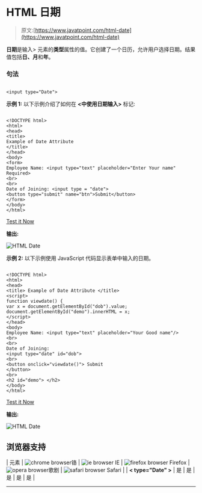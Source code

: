 # HTML 日期

> 原文:[https://www.javatpoint.com/html-date](https://www.javatpoint.com/html-date)

**日期**是输入> 元素的**类型**属性的值。它创建了一个日历，允许用户选择日期。结果值包括**日、月**和**年**。

### 句法

```

<input type="Date">

```

**示例 1:** 以下示例介绍了如何在 **<中使用日期输入>** 标记:

```

<!DOCTYPE html> 
<html>
<head> 
<title>
Example of Date Attribute
</title>
</head>
<body> 
<form> 
Employee Name: <input type="text" placeholder="Enter Your name" Required>
<br>
<br>
Date of Joining: <input type = "date"> 
<button type="submit" name="btn">Submit</button>
</form> 
</body>
</html>  

```

[Test it Now](https://www.javatpoint.com/oprweb/test.jsp?filename=html-date)

**输出:**

![HTML Date](../Images/78a6cdc543e26ca3ab362c79c1bdbb8a.png)

**示例 2:** 以下示例使用 JavaScript 代码显示表单中输入的日期。

```

<!DOCTYPE html>
<html> 
<head> 
<title> Example of Date Attribute </title> 
<script> 
function viewdate() { 
var x = document.getElementById("dob").value; 
document.getElementById("demo").innerHTML = x; 
</script> 
</head> 
<body> 
Employee Name: <input type="text" placeholder="Your Good name"/> 
<br>
<br>
Date of Joining: 
<input type="date" id="dob">
<br> 
<button onclick="viewdate()"> Submit 
</button> 
<br>
<h2 id="demo"> </h2> 
</body> 
</html>

```

[Test it Now](https://www.javatpoint.com/oprweb/test.jsp?filename=html-date2)

**输出:**

![HTML Date](../Images/aa99d0d0c284ac6cebf04c8dc5f9a6db.png)

## 浏览器支持

| 元素 | ![chrome browser](../Images/4fbdc93dc2016c5049ed108e7318df19.png)铬 | ![ie browser](../Images/83dd23df1fe8373fd5bf054b2c1dd88b.png) IE | ![firefox browser](../Images/4f001fff393888a8a807ed29b28145d1.png) Firefox | ![opera browser](../Images/6cad4a592cc69a052056a0577b4aac65.png)歌剧 | ![safari browser](../Images/a0f6a9711a92203c5dc5c127fe9c9fca.png) Safari |
| **< type="Date" >** | 是 | 是 | 是 | 是 | 是 |

* * *